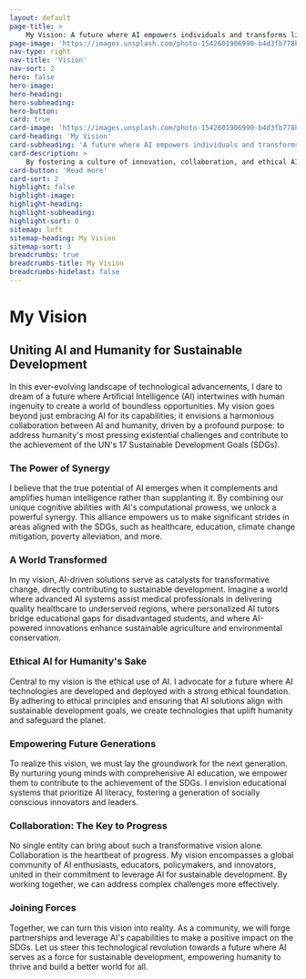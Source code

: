 ```yaml
---
layout: default
page-title: >
    My Vision: A future where AI empowers individuals and transforms lives
page-image: 'https://images.unsplash.com/photo-1542601906990-b4d3fb778b09?ixlib=rb-4.0.3&ixid=M3wxMjA3fDB8MHxwaG90by1wYWdlfHx8fGVufDB8fHx8fA%3D%3D&auto=format&fit=crop&w=2513&q=80'
nav-type: right
nav-title: 'Vision'
nav-sort: 2
hero: false
hero-image: 
hero-heading: 
hero-subheading: 
hero-button: 
card: true
card-image: 'https://images.unsplash.com/photo-1542601906990-b4d3fb778b09?ixlib=rb-4.0.3&ixid=M3wxMjA3fDB8MHxwaG90by1wYWdlfHx8fGVufDB8fHx8fA%3D%3D&auto=format&fit=crop&w=2513&q=80'
card-heading: 'My Vision'
card-subheading: 'A future where AI empowers individuals and transforms lives'
card-description: >
    By fostering a culture of innovation, collaboration, and ethical AI use, my vision is to equip the world with AI tools that drive sustainable development and create a positive impact on a global scale and unlock the full potential to address humanity's most pressing challenges.
card-button: 'Read more'
card-sort: 2
highlight: false
highlight-image: 
highlight-heading: 
highlight-subheading: 
highlight-sort: 0
sitemap: left
sitemap-heading: My Vision
sitemap-sort: 3
breadcrumbs: true
breadcrumbs-title: My Vision
breadcrumbs-hidelast: false
---
```


# My Vision

## Uniting AI and Humanity for Sustainable Development

In this ever-evolving landscape of technological advancements, I dare to dream of a future where Artificial Intelligence (AI) intertwines with human ingenuity to create a world of boundless opportunities. My vision goes beyond just embracing AI for its capabilities; it envisions a harmonious collaboration between AI and humanity, driven by a profound purpose: to address humanity's most pressing existential challenges and contribute to the achievement of the UN's 17 Sustainable Development Goals (SDGs).

### The Power of Synergy

I believe that the true potential of AI emerges when it complements and amplifies human intelligence rather than supplanting it. By combining our unique cognitive abilities with AI's computational prowess, we unlock a powerful synergy. This alliance empowers us to make significant strides in areas aligned with the SDGs, such as healthcare, education, climate change mitigation, poverty alleviation, and more.

### A World Transformed

In my vision, AI-driven solutions serve as catalysts for transformative change, directly contributing to sustainable development. Imagine a world where advanced AI systems assist medical professionals in delivering quality healthcare to underserved regions, where personalized AI tutors bridge educational gaps for disadvantaged students, and where AI-powered innovations enhance sustainable agriculture and environmental conservation.

### Ethical AI for Humanity's Sake

Central to my vision is the ethical use of AI. I advocate for a future where AI technologies are developed and deployed with a strong ethical foundation. By adhering to ethical principles and ensuring that AI solutions align with sustainable development goals, we create technologies that uplift humanity and safeguard the planet.

### Empowering Future Generations

To realize this vision, we must lay the groundwork for the next generation. By nurturing young minds with comprehensive AI education, we empower them to contribute to the achievement of the SDGs. I envision educational systems that prioritize AI literacy, fostering a generation of socially conscious innovators and leaders.

### Collaboration: The Key to Progress

No single entity can bring about such a transformative vision alone. Collaboration is the heartbeat of progress. My vision encompasses a global community of AI enthusiasts, educators, policymakers, and innovators, united in their commitment to leverage AI for sustainable development. By working together, we can address complex challenges more effectively.

### Joining Forces

Together, we can turn this vision into reality. As a community, we will forge partnerships and leverage AI's capabilities to make a positive impact on the SDGs. Let us steer this technological revolution towards a future where AI serves as a force for sustainable development, empowering humanity to thrive and build a better world for all.
